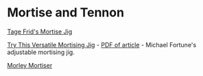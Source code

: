 # Mortise and Tennon

[Tage Frid's Mortise Jig](https://www.highlandwoodworking.com/tagefridsmortisingjig.aspx)

[Try This Versatile Mortising Jig](https://www.finewoodworking.com/2008/03/01/try-this-versatile-mortising-jig) - [PDF of article](https://www.finewoodworking.com/membership/pdf/9327/011197074.pdf) - Michael Fortune's adjustable mortising jig.

[Morley Mortiser](https://philipmorleyfurniture.com/plans/mortiser/)
